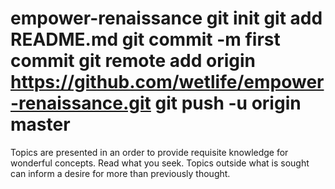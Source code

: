 # empower-renaissance git init git add README.md git commit -m first commit git remote add origin https://github.com/wetlife/empower-renaissance.git git push -u origin master

Topics are presented in an order to provide requisite knowledge for wonderful concepts.
Read what you seek.
Topics outside what is sought can inform a desire for more than previously thought.
